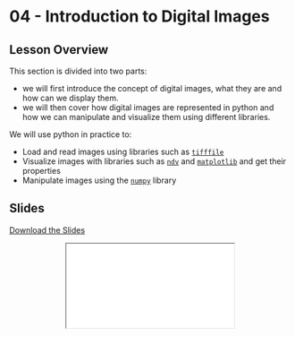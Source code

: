 # 04 - <i class="fas fa-table-cells"></i> Introduction to Digital Images

## Lesson Overview

This section is divided into two parts:

- we will first introduce the concept of digital images, what they are and how can we display them.
- we will then cover how digital images are represented in python and how we can manipulate and visualize them using different libraries.

We will use python in practice to:

- Load and read images using libraries such as [`tifffile`](https://github.com/cgohlke/tifffile)
- Visualize images with libraries such as [`ndv`](https://pyapp-kit.github.io/ndv/latest/) and [`matplotlib`](https://matplotlib.org/) and get their properties
- Manipulate images using the [`numpy`](https://numpy.org/) library

## Slides

<a
    class="custom-button custom-download-button" href="../../pdfs/04_digital_images_intro/templates.pdf" download> <i class="fas fa-download"></i> Download the Slides
</a>

<div align="center">
  <iframe class="custom-pdf-frame" src="../../pdfs/04_digital_images_intro/templates.pdf"> </iframe>
</div>
